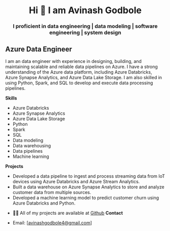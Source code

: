 <h1 align="center">Hi 👋 I am Avinash Godbole</h1>
<h3 align="center">I proficient in data engineering | data modeling | software engineering | system design</h3>

<!--
**avinash-03/avinash-03** is a ✨ _special_ ✨ repository because its `README.md` (this file) appears on your GitHub profile.

Here are some ideas to get you started:

- 🔭 I’m currently working on ...
- 🌱 I’m currently learning ...
- 👯 I’m looking to collaborate on ...
- 🤔 I’m looking for help with ...
- 💬 Ask me about ...
- 📫 How to reach me: ...
- 😄 Pronouns: ...
- ⚡ Fun fact: ...
-->



## Azure Data Engineer

I am an data engineer with experience in designing, building, and maintaining scalable and reliable data pipelines on Azure. I have a strong understanding of the Azure data platform, including Azure Databricks, Azure Synapse Analytics, and Azure Data Lake Storage. I am also skilled in using Python, Spark, and SQL to develop and execute data processing pipelines.



**Skills**

* Azure Databricks
* Azure Synapse Analytics
* Azure Data Lake Storage
* Python
* Spark
* SQL
* Data modeling
* Data warehousing
* Data pipelines
* Machine learning

**Projects**

* Developed a data pipeline to ingest and process streaming data from IoT devices using Azure Databricks and Azure Stream Analytics.
* Built a data warehouse on Azure Synapse Analytics to store and analyze customer data from multiple sources.
* Developed a machine learning model to predict customer churn using Azure Databricks and Python.

- 👨‍💻 All of my projects are available at [Github](https://github.com/avinash-03)
**Contact**

* Email: [avinashgodbole4@gmail.com]

